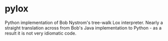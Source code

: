 # pylox
Python implementation of Bob Nystrom's tree-walk Lox interpreter. Nearly a straight translation across from Bob's Java implementation to Python - as a result it is not very idiomatic code.
